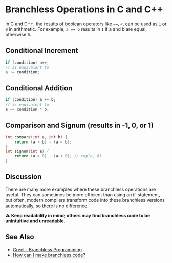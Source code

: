 # Branchless Operations in C and C++

In C and C++, the results of boolean operators like `==`, `<`, can be used as `1` or `0` in arithmetic. For example,
`a == b` results in `1` if a and b are equal, otherwise `0`.

<!-- inline -->

## Conditional Increment

```cpp
if (condition) a++;
// is equivalent to
a += condition;
```

<!-- inline -->

## Conditional Addition

```cpp
if (condition) a += b;
// is equivalent to
a += condition * b;
```

## Comparison and Signum (results in -1, 0, or 1)

```cpp
int compare(int a, int b) {
    return (a > b) - (a < b);
}
int signum(int a) {
    return (a > 0) - (a < 0); // cmp(a, 0)
}
```

## Discussion

There are many more examples where these branchless operations are useful. They can sometimes be more efficient than
using an if-statement, but often, modern compilers transform code into these branchless versions automatically, so there
is no difference.

:warning: **Keep readability in mind; others may find branchless code to be unintuitive and unreadable.**

## See Also

- [Creel - Branchless Programming](https://www.youtube.com/watch?v=bVJ-mWWL7cE)
- [How can I make branchless code?](https://stackoverflow.com/q/32107088/5740428)
